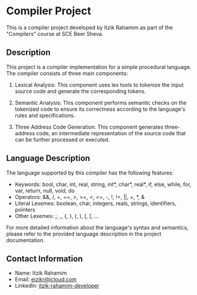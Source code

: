 # Compiler Project

This is a compiler project developed by Itzik Rahamim as part of the "Compilers" course at SCE Beer Sheva.

## Description

This project is a compiler implementation for a simple procedural language. The compiler consists of three main components:

1. Lexical Analysis: This component uses lex tools to tokenize the input source code and generate the corresponding tokens.

2. Semantic Analysis: This component performs semantic checks on the tokenized code to ensure its correctness according to the language's rules and specifications.

3. Three Address Code Generation: This component generates three-address code, an intermediate representation of the source code that can be further processed or executed.

## Language Description

The language supported by this compiler has the following features:

- Keywords: bool, char, int, real, string, int\*, char\*, real\*, if, else, while, for, var, return, null, void, do
- Operators: &&, /, =, ==, >, >=, <, <=, -, !, !=, ||, +, \*, &
- Literal Lexemes: boolean, char, integers, reals, strings, identifiers, pointers
- Other Lexemes: ;, ,, {, }, (, ), [, ], ...

For more detailed information about the language's syntax and semantics, please refer to the provided language description in the project documentation.

## Contact Information

- Name: Itzik Rahamim
- Email: eizikr@icloud.com
- LinkedIn: [itzik-rahamim-developer](https://www.linkedin.com/in/itzik-rahamim-developer/)

